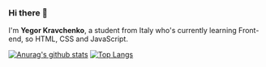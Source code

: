### Hi there 👋

<!--
**yegorkravchenko/yegorkravchenko** is a ✨ _special_ ✨ repository because its `README.md` (this file) appears on your GitHub profile.

Here are some ideas to get you started:

- 🔭 I’m currently working on ...
- 🌱 I’m currently learning ...
- 👯 I’m looking to collaborate on ...
- 🤔 I’m looking for help with ...
- 💬 Ask me about ...
- 📫 How to reach me: ...
- 😄 Pronouns: ...
- ⚡ Fun fact: ...
-->

I'm **Yegor Kravchenko**, a student from Italy who's currently learning Front-end, so HTML, CSS and JavaScript.

[![Anurag's github stats](https://github-readme-stats.vercel.app/api?username=yegorkravchenko)](https://github.com/anuraghazra/github-readme-stats)
[![Top Langs](https://github-readme-stats.vercel.app/api/top-langs/?username=yegorkravchenko&layout=compact)](https://github.com/anuraghazra/github-readme-stats)
